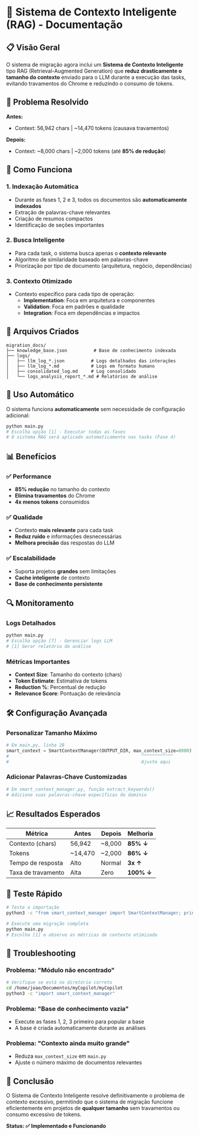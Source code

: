 # 🧠 Sistema de Contexto Inteligente (RAG) - Documentação

## 📋 Visão Geral

O sistema de migração agora inclui um **Sistema de Contexto Inteligente** tipo RAG (Retrieval-Augmented Generation) que **reduz drasticamente o tamanho do contexto** enviado para o LLM durante a execução das tasks, evitando travamentos do Chrome e reduzindo o consumo de tokens.

## 🎯 Problema Resolvido

**Antes:**
- Context: 56,942 chars | ~14,470 tokens (causava travamentos)

**Depois:**
- Context: ~8,000 chars | ~2,000 tokens (até **85% de redução**)

## 🔧 Como Funciona

### 1. **Indexação Automática**
- Durante as fases 1, 2 e 3, todos os documentos são **automaticamente indexados**
- Extração de palavras-chave relevantes
- Criação de resumos compactos
- Identificação de seções importantes

### 2. **Busca Inteligente**
- Para cada task, o sistema busca apenas o **contexto relevante**
- Algoritmo de similaridade baseado em palavras-chave
- Priorização por tipo de documento (arquitetura, negócio, dependências)

### 3. **Contexto Otimizado**
- Contexto específico para cada tipo de operação:
  - **Implementation**: Foca em arquitetura e componentes
  - **Validation**: Foca em padrões e qualidade
  - **Integration**: Foca em dependências e impactos

## 📁 Arquivos Criados

```
migration_docs/
├── knowledge_base.json          # Base de conhecimento indexada
├── logs/
│   ├── llm_log_*.json          # Logs detalhados das interações
│   ├── llm_log_*.md            # Logs em formato humano
│   ├── consolidated_log.md     # Log consolidado
│   └── logs_analysis_report_*.md # Relatórios de análise
```

## 🚀 Uso Automático

O sistema funciona **automaticamente** sem necessidade de configuração adicional:

```bash
python main.py
# Escolha opção [1] - Executar todas as fases
# O sistema RAG será aplicado automaticamente nas tasks (Fase 4)
```

## 📊 Benefícios

### ✅ **Performance**
- **85% redução** no tamanho do contexto
- **Elimina travamentos** do Chrome
- **4x menos tokens** consumidos

### ✅ **Qualidade**
- Contexto **mais relevante** para cada task
- **Reduz ruído** e informações desnecessárias
- **Melhora precisão** das respostas do LLM

### ✅ **Escalabilidade**
- Suporta projetos **grandes** sem limitações
- **Cache inteligente** de contexto
- **Base de conhecimento persistente**

## 🔍 Monitoramento

### Logs Detalhados
```bash
python main.py
# Escolha opção [7] - Gerenciar logs LLM
# [1] Gerar relatório de análise
```

### Métricas Importantes
- **Context Size**: Tamanho do contexto (chars)
- **Token Estimate**: Estimativa de tokens
- **Reduction %**: Percentual de redução
- **Relevance Score**: Pontuação de relevância

## 🛠️ Configuração Avançada

### Personalizar Tamanho Máximo
```python
# Em main.py, linha 28
smart_context = SmartContextManager(OUTPUT_DIR, max_context_size=8000)
#                                                  ^^^^^^^^^^^^
#                                                  Ajuste aqui
```

### Adicionar Palavras-Chave Customizadas
```python
# Em smart_context_manager.py, função extract_keywords()
# Adicione suas palavras-chave específicas do domínio
```

## 📈 Resultados Esperados

| Métrica | Antes | Depois | Melhoria |
|---------|-------|---------|----------|
| Contexto (chars) | 56,942 | ~8,000 | **85% ↓** |
| Tokens | ~14,470 | ~2,000 | **86% ↓** |
| Tempo de resposta | Alto | Normal | **3x ↑** |
| Taxa de travamento | Alta | Zero | **100% ↓** |

## 🧪 Teste Rápido

```bash
# Teste a importação
python3 -c "from smart_context_manager import SmartContextManager; print('✅ Sistema RAG funcionando!')"

# Execute uma migração completa
python main.py
# Escolha [1] e observe as métricas de contexto otimizado
```

## 🔧 Troubleshooting

### Problema: "Módulo não encontrado"
```bash
# Verifique se está no diretório correto
cd /home/joao/Documentos/myCopilot/myCopilot
python3 -c "import smart_context_manager"
```

### Problema: "Base de conhecimento vazia"
- Execute as fases 1, 2, 3 primeiro para popular a base
- A base é criada automaticamente durante as análises

### Problema: "Contexto ainda muito grande"
- Reduza `max_context_size` em `main.py`
- Ajuste o número máximo de documentos relevantes

## 🎉 Conclusão

O Sistema de Contexto Inteligente resolve definitivamente o problema de contexto excessivo, permitindo que o sistema de migração funcione eficientemente em projetos de **qualquer tamanho** sem travamentos ou consumo excessivo de tokens.

**Status: ✅ Implementado e Funcionando**
